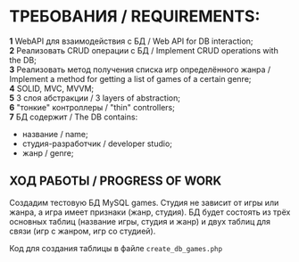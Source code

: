 # ТРЕБОВАНИЯ / REQUIREMENTS:
**1** WebAPI для взаимодействия с БД / Web API for DB interaction;<br>
**2** Реализовать CRUD операции с БД / Implement CRUD operations with the DB;<br>
**3** Реализовать метод получения списка игр определённого жанра / Implement a method for getting a list of games of a certain genre;<br>
**4** SOLID, MVC, MVVM;<br>
**5** 3 слоя абстракции / 3 layers of abstraction;<br>
**6** "тонкие" контроллеры / "thin" controllers;<br>
**7** БД содержит / The DB contains:<br>
 + название / name;<br>
 + студия-разработчик / developer studio;<br>
 + жанр / genre;<br>

 ## ХОД РАБОТЫ / PROGRESS OF WORK
 Создадим тестовую БД MySQL games. Студия не зависит от игры или жанра, а игра имеет признаки (жанр, студия). БД будет состоять из трёх основных таблиц (название игры, студия и жанр) и двух таблиц для связи (игр с жанром, игр со студией).

 Код для создания таблицы в файле ```create_db_games.php```

 





